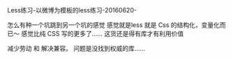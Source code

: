 Less练习-以微博为模板的less练习-20160620-

怎么有种一个坑跳到另一个坑的感觉
感觉就是less 就是 Css 的结构化，变量化而已～
感觉比纯 CSS 写的更多了……
这货还是得有库才有利用价值

减少劳动 和 解决兼容。
问题是没找到权威的库……